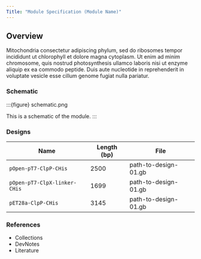 ```yaml
---
Title: "Module Specification (Module Name)"
---
```


## Overview

Mitochondria consectetur adipiscing phylum, sed do ribosomes tempor incididunt ut chlorophyll et dolore magna cytoplasm. Ut enim ad minim chromosome, quis nostrud photosynthesis ullamco laboris nisi ut enzyme aliquip ex ea commodo peptide. Duis aute nucleotide in reprehenderit in voluptate vesicle esse cillum genome fugiat nulla pariatur.

### Schematic

:::{figure} schematic.png

This is a schematic of the module.
:::

### Designs

| **Name** | **Length (bp)** | **File** |
| --- | --- | --- |
| `pOpen-pT7-ClpP-CHis` | 2500 | path-to-design-01.gb |
| `pOpen-pT7-ClpX-linker-CHis` | 1699 | path-to-design-01.gb |
| `pET28a-ClpP-CHis` | 3145 | path-to-design-01.gb |

### References

- Collections
- DevNotes
- Literature
